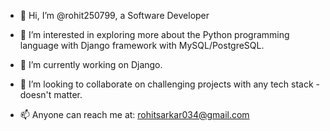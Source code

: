 - 👋 Hi, I’m @rohit250799, a Software Developer
- 👀 I’m interested in exploring more about the Python programming language with Django framework with MySQL/PostgreSQL.
- 🌱 I’m currently working on Django.

- 💞️ I’m looking to collaborate on challenging projects with any tech stack - doesn't matter.
- 📫 Anyone can reach me at: rohitsarkar034@gmail.com

<!---
rohit250799/rohit250799 is a ✨ special ✨ repository because its `README.md` (this file) appears on your GitHub profile.
You can click the Preview link to take a look at your changes.
--->

